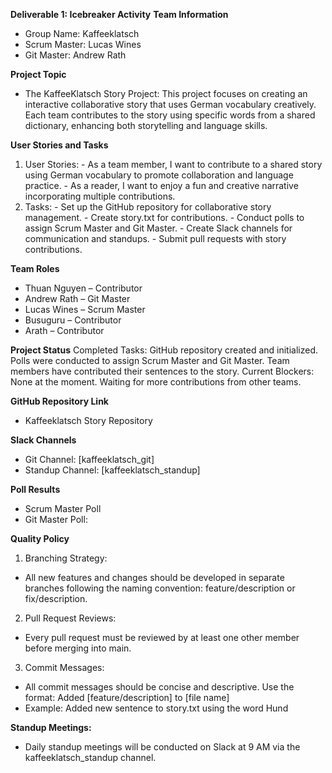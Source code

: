 ****Deliverable 1: Icebreaker Activity****
**Team Information**
  - Group Name: Kaffeeklatsch
  - Scrum Master: Lucas Wines 
  - Git Master: Andrew Rath
    
**Project Topic**
  - The KaffeeKlatsch Story Project:
      This project focuses on creating an interactive collaborative story that uses German vocabulary creatively. Each team contributes to the story using specific words from a shared dictionary, enhancing both storytelling and language skills.
    
**User Stories and Tasks**
  1. User Stories:
    - As a team member, I want to contribute to a shared story using German vocabulary to promote collaboration and language practice.
    - As a reader, I want to enjoy a fun and creative narrative incorporating multiple contributions.
  2. Tasks:
    - Set up the GitHub repository for collaborative story management.
    - Create story.txt for contributions.
    - Conduct polls to assign Scrum Master and Git Master.
    - Create Slack channels for communication and standups.
    - Submit pull requests with story contributions.
     
**Team Roles**
  - Thuan Nguyen – Contributor
  - Andrew Rath – Git Master
  - Lucas Wines – Scrum Master
  - Busuguru – Contributor
  - Arath – Contributor

**Project Status**
Completed Tasks:
GitHub repository created and initialized.
Polls were conducted to assign Scrum Master and Git Master.
Team members have contributed their sentences to the story.
Current Blockers:
None at the moment. Waiting for more contributions from other teams.

**GitHub Repository Link**
  - Kaffeeklatsch Story Repository

**Slack Channels**
  - Git Channel: [kaffeeklatsch_git]
  - Standup Channel: [kaffeeklatsch_standup]

**Poll Results**
  - Scrum Master Poll
  - Git Master Poll:

**Quality Policy**
1. Branching Strategy:
  - All new features and changes should be developed in separate branches following the naming convention: feature/description or fix/description.
2. Pull Request Reviews:
  - Every pull request must be reviewed by at least one other member before merging into main.
3. Commit Messages:
  - All commit messages should be concise and descriptive. Use the format:
      Added [feature/description] to [file name]
  - Example: Added new sentence to story.txt using the word Hund
    
**Standup Meetings:**
  - Daily standup meetings will be conducted on Slack at 9 AM via the kaffeeklatsch_standup channel.
